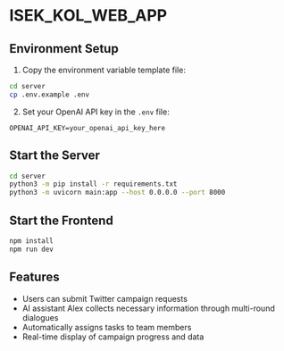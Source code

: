 # ISEK_KOL_WEB_APP

## Environment Setup

1. Copy the environment variable template file:
```bash
cd server
cp .env.example .env
```

2. Set your OpenAI API key in the `.env` file:
```
OPENAI_API_KEY=your_openai_api_key_here
```

## Start the Server

```bash
cd server
python3 -m pip install -r requirements.txt
python3 -m uvicorn main:app --host 0.0.0.0 --port 8000
```

## Start the Frontend

```bash
npm install
npm run dev
```

## Features

- Users can submit Twitter campaign requests
- AI assistant Alex collects necessary information through multi-round dialogues
- Automatically assigns tasks to team members
- Real-time display of campaign progress and data
